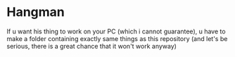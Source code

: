 # Hangman
If u want his thing to work on your PC (which i cannot guarantee), u have to make a folder containing exactly same things as this repository (and let's be serious, there is a great chance that it won't work anyway)
